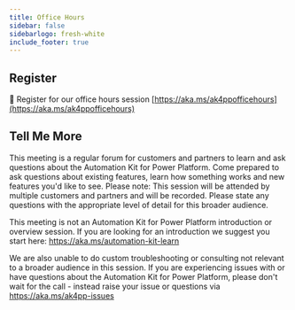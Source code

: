 ```yaml
---
title: Office Hours
sidebar: false
sidebarlogo: fresh-white
include_footer: true
---
```


## Register

<g-emoji class="g-emoji" alias="calendar" fallback-src="https://github.githubassets.com/images/icons/emoji/unicode/1f4c6.png">📆</g-emoji> Register for our office hours session [https://aka.ms/ak4ppofficehours](https://aka.ms/ak4ppofficehours)

## Tell Me More

This meeting is a regular forum for customers and partners to learn and ask questions about the Automation Kit for Power Platform. Come prepared to ask questions about existing features, learn how something works and new features you'd like to see. Please note: This session will be attended by multiple customers and partners and will be recorded. Please state any questions with the appropriate level of detail for this broader audience.

This meeting is not an Automation Kit for Power Platform introduction or overview session. If you are looking for an introduction we suggest you start here: https://aka.ms/automation-kit-learn

We are also unable to do custom troubleshooting or consulting not relevant to a broader audience in this session. If you are experiencing issues with or have questions about the Automation Kit for Power Platform, please don't wait for the call - instead raise your issue or questions via https://aka.ms/ak4pp-issues
